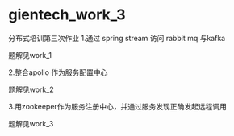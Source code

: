 # gientech_work_3
分布式培训第三次作业
1.通过 spring stream 访问 rabbit mq 与kafka

题解见work_1

2.整合apollo 作为服务配置中心

题解见work_2

3.用zookeeper作为服务注册中心，并通过服务发现正确发起远程调用

题解见work_3
